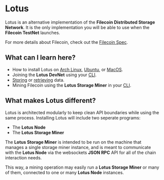 # Lotus

Lotus is an alternative implementation of the **Filecoin Distributed Storage Network**. It is the only implementation you will be able to use when the **Filecoin TestNet** launches.

For more details about Filecoin, check out the [Filecoin Spec](https://github.com/filecoin-project/specs).

## What can I learn here?

- How to install Lotus on [Arch Linux](https://docs.lotu.sh/install-lotus-arch), [Ubuntu](https://docs.lotu.sh/install-lotus-ubuntu), or [MacOS](https://docs.lotu.sh/install-lotus-macos).
- Joining the **Lotus DevNet** using your [CLI](https://docs.lotu.sh/join-devnet-cli).
- [Storing](https://docs.lotu.sh/storing-data) or [retrieving](https://docs.lotu.sh/retrieving-data) data.
- Mining Filecoin using the **Lotus Storage Miner** in your [CLI](https://docs.lotu.sh/mining).

## What makes Lotus different?

Lotus is architected modularly to keep clean API boundaries while using the same process. Installing Lotus will include two seperate programs:

- The **Lotus Node** 
- The **Lotus Storage Miner**

The **Lotus Storage Miner** is intended to be run on the machine that manages a single storage miner instance, and is meant to communicate with the **Lotus Node** via the websockets **JSON RPC** API for all of the chain interaction needs.

This way, a mining operation may easily run a **Lotus Storage Miner** or many of them, connected to one or many **Lotus Node** instances.

